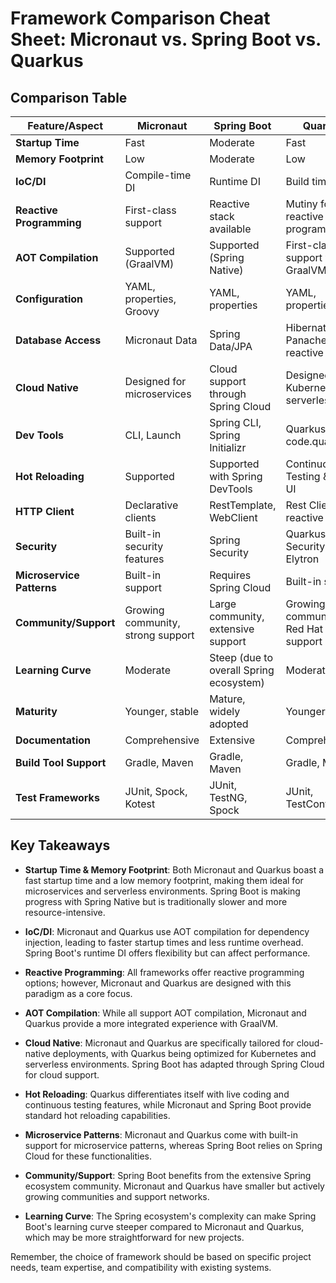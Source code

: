 # Framework Comparison Cheat Sheet: Micronaut vs. Spring Boot vs. Quarkus


## Comparison Table

| Feature/Aspect           | Micronaut                       | Spring Boot                      | Quarkus                                 |
|--------------------------|---------------------------------|----------------------------------|-----------------------------------------|
| **Startup Time**         | Fast                            | Moderate                         | Fast                                    |
| **Memory Footprint**     | Low                             | Moderate                         | Low                                     |
| **IoC/DI**               | Compile-time DI                 | Runtime DI                       | Build time DI                           |
| **Reactive Programming** | First-class support             | Reactive stack available         | Mutiny for reactive programming         |
| **AOT Compilation**      | Supported (GraalVM)             | Supported (Spring Native)        | First-class support with GraalVM        |
| **Configuration**        | YAML, properties, Groovy        | YAML, properties                 | YAML, properties                        |
| **Database Access**      | Micronaut Data                  | Spring Data/JPA                  | Hibernate with Panache, reactive SQL    |
| **Cloud Native**         | Designed for microservices      | Cloud support through Spring Cloud | Designed for Kubernetes and serverless  |
| **Dev Tools**            | CLI, Launch                     | Spring CLI, Spring Initializr    | Quarkus CLI, code.quarkus.io            |
| **Hot Reloading**        | Supported                       | Supported with Spring DevTools   | Continuous Testing & Dev UI              |
| **HTTP Client**          | Declarative clients             | RestTemplate, WebClient          | Rest Client, reactive routes            |
| **Security**             | Built-in security features      | Spring Security                  | Quarkus Security, Elytron               |
| **Microservice Patterns**| Built-in support                | Requires Spring Cloud            | Built-in support                        |
| **Community/Support**    | Growing community, strong support | Large community, extensive support | Growing community, Red Hat support      |
| **Learning Curve**       | Moderate                        | Steep (due to overall Spring ecosystem) | Moderate                              |
| **Maturity**             | Younger, stable                 | Mature, widely adopted           | Younger, stable                         |
| **Documentation**        | Comprehensive                   | Extensive                        | Comprehensive                           |
| **Build Tool Support**   | Gradle, Maven                   | Gradle, Maven                    | Gradle, Maven                           |
| **Test Frameworks**      | JUnit, Spock, Kotest            | JUnit, TestNG, Spock             | JUnit, TestContainers                   |

## Key Takeaways

- **Startup Time & Memory Footprint**: Both Micronaut and Quarkus boast a fast startup time and a low memory footprint, making them ideal for microservices and serverless environments. Spring Boot is making progress with Spring Native but is traditionally slower and more resource-intensive.

- **IoC/DI**: Micronaut and Quarkus use AOT compilation for dependency injection, leading to faster startup times and less runtime overhead. Spring Boot's runtime DI offers flexibility but can affect performance.

- **Reactive Programming**: All frameworks offer reactive programming options; however, Micronaut and Quarkus are designed with this paradigm as a core focus.

- **AOT Compilation**: While all support AOT compilation, Micronaut and Quarkus provide a more integrated experience with GraalVM.

- **Cloud Native**: Micronaut and Quarkus are specifically tailored for cloud-native deployments, with Quarkus being optimized for Kubernetes and serverless environments. Spring Boot has adapted through Spring Cloud for cloud support.

- **Hot Reloading**: Quarkus differentiates itself with live coding and continuous testing features, while Micronaut and Spring Boot provide standard hot reloading capabilities.

- **Microservice Patterns**: Micronaut and Quarkus come with built-in support for microservice patterns, whereas Spring Boot relies on Spring Cloud for these functionalities.

- **Community/Support**: Spring Boot benefits from the extensive Spring ecosystem community. Micronaut and Quarkus have smaller but actively growing communities and support networks.

- **Learning Curve**: The Spring ecosystem's complexity can make Spring Boot's learning curve steeper compared to Micronaut and Quarkus, which may be more straightforward for new projects.

Remember, the choice of framework should be based on specific project needs, team expertise, and compatibility with existing systems.
